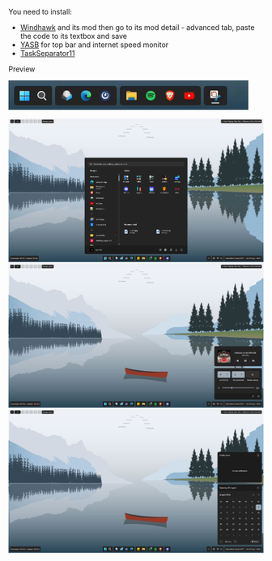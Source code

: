 You need to install:
- [Windhawk](https://windhawk.net/) and its mod then go to its mod detail - advanced tab, paste the code to its textbox and save
- [YASB](https://github.com/amnweb/yasb) for top bar and internet speed monitor
- [TaskSeparator11](https://github.com/DrummerSi/TaskSeparator11)

Preview

![Preview](https://github.com/AsvnDG/W11-Desktop-Mod/blob/Float_No_Transparency/FloatBar.gif)

![Preview1](https://github.com/AsvnDG/W11-Desktop-Mod/blob/Float_No_Transparency/Preview1.png)
![Preview2](https://github.com/AsvnDG/W11-Desktop-Mod/blob/Float_No_Transparency/Preview2.png)
![Preview3](https://github.com/AsvnDG/W11-Desktop-Mod/blob/Float_No_Transparency/Preview3.png)
